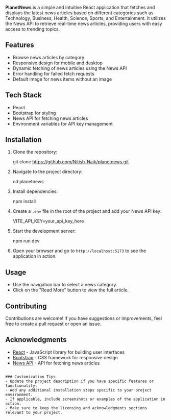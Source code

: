 **PlanetNews** is a simple and intuitive React application that fetches and displays the latest news articles based on different categories such as Technology, Business, Health, Science, Sports, and Entertainment. It utilizes the News API to retrieve real-time news articles, providing users with easy access to trending topics.

## Features

- Browse news articles by category
- Responsive design for mobile and desktop
- Dynamic fetching of news articles using the News API
- Error handling for failed fetch requests
- Default image for news items without an image

## Tech Stack

- React
- Bootstrap for styling
- News API for fetching news articles
- Environment variables for API key management

## Installation

1. Clone the repository:

   git clone https://github.com/Nitish-Naik/planetnews.git


2. Navigate to the project directory:

   cd planetnews


3. Install dependencies:


   npm install


4. Create a `.env` file in the root of the project and add your News API key:

   VITE_API_KEY=your_api_key_here


5. Start the development server:


   npm run dev


6. Open your browser and go to `http://localhost:5173` to see the application in action.

## Usage

- Use the navigation bar to select a news category.
- Click on the "Read More" button to view the full article.

## Contributing

Contributions are welcome! If you have suggestions or improvements, feel free to create a pull request or open an issue.
## Acknowledgments

- [React](https://reactjs.org/) - JavaScript library for building user interfaces
- [Bootstrap](https://getbootstrap.com/) - CSS framework for responsive design
- [News API](https://newsapi.org/) - API for fetching news articles
```

### Customization Tips
- Update the project description if you have specific features or functionality.
- Add any additional installation steps specific to your project environment.
- If applicable, include screenshots or examples of the application in action.
- Make sure to keep the licensing and acknowledgments sections relevant to your project.
